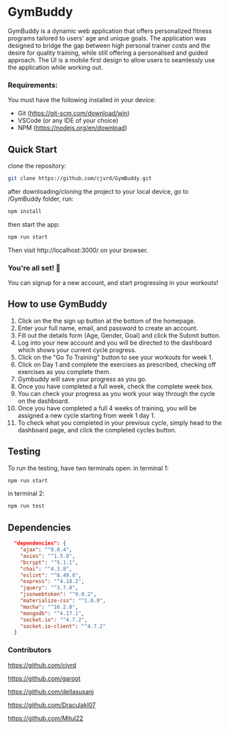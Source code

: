 #  GymBuddy 
GymBuddy is a dynamic web application that offers personalized fitness programs tailored to users' age and unique goals. The application was designed to bridge the gap between high personal trainer costs and the desire for quality training, while still offering a personalised and guided approach. The UI is a mobile first design to allow users to seamlessly use the application while working out.

### Requirements:
You must have the following installed in your device:
- Git (https://git-scm.com/download/win)
- VSCode (or any IDE of your choice)
- NPM (https://nodejs.org/en/download)
## Quick Start
clone the repository:
```bash
git clone https://github.com/cjvrd/GymBuddy.git
```
after downloading/cloning the project to your local device, go to /GymBuddy folder, run:
```bash
npm install
```
then start the app:
```bash
npm run start
```
Then visit http://localhost:3000/ on your browser.

### You're all set! :rocket:
You can signup for a new account, and start progressing in your workouts!

## How to use GymBuddy
1. Click on the the sign up button at the bottom of the homepage.
2. Enter your full name, email, and password to create an account.
3. Fill out the details form (Age, Gender, Goal) and click the Submit button.
4. Log into your new account and you will be directed to the dashboard which shows your current cycle progress.
5. Click on the "Go To Training" button to see your workouts for week 1.
6. Click on Day 1 and complete the exercises as prescribed, checking off exercises as you complete them.
7. Gymbuddy will save your progress as you go.
8. Once you have completed a full week, check the complete week box.
9. You can check your progress as you work your way through the cycle on the dashboard.
10. Once you have completed a full 4 weeks of training, you will be assigned a new cycle starting from week 1 day 1.
11. To check what you completed in your previous cycle, simply head to the dashboard page, and click the completed cycles button.

## Testing
To run the testing, have two terminals open:
in terminal 1:
```bash
npm run start
```
in terminal 2:
```bash
npm run test
```
## Dependencies
```json
  "dependencies": {
    "ajax": "^0.0.4",
    "axios": "^1.5.0",
    "bcrypt": "^5.1.1",
    "chai": "^4.3.8",
    "eslint": "^8.49.0",
    "express": "^4.18.2",
    "jquery": "^3.7.0",
    "jsonwebtoken": "^9.0.2",
    "materialize-css": "^1.0.0",
    "mocha": "^10.2.0",
    "mongodb": "^4.17.1",
    "socket.io": "^4.7.2",
    "socket.io-client": "^4.7.2"
  }
```

### Contributors
<https://github.com/cjvrd>

<https://github.com/garoot>

<https://github.com/dellasusanj>

<https://github.com/Draculakl07>

<https://github.com/Mitul22>
